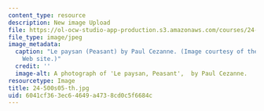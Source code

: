 ```yaml
---
content_type: resource
description: New image Upload
file: https://ol-ocw-studio-app-production.s3.amazonaws.com/courses/24-500-topics-in-philosophy-of-mind-self-knowledge-spring-2005/6041cf363ec64649a4738cd0c5f6684c_24-500s05-th.jpg
file_type: image/jpeg
image_metadata:
  caption: "Le paysan (Peasant) by Paul Cezanne. (Image courtesy of the\_[WebMuseum](https://www.ibiblio.org/wm/)\_\
    Web site.)"
  credit: ''
  image-alt: A photograph of 'Le paysan, Peasant',  by Paul Cezanne.
resourcetype: Image
title: 24-500s05-th.jpg
uid: 6041cf36-3ec6-4649-a473-8cd0c5f6684c
---
```


